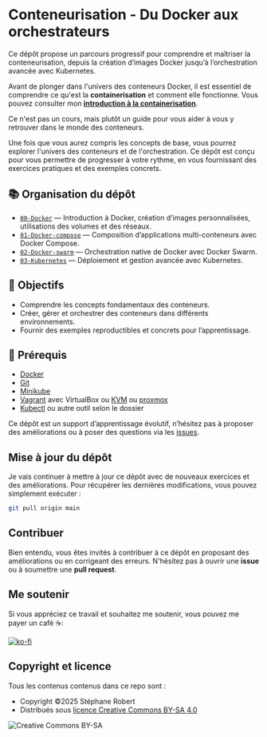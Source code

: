 # Conteneurisation - Du Docker aux orchestrateurs

Ce dépôt propose un parcours progressif pour comprendre et maîtriser la
conteneurisation, depuis la création d’images Docker jusqu’à l’orchestration
avancée avec Kubernetes.

Avant de plonger dans l'univers des conteneurs Docker, il est essentiel de
comprendre ce qu'est la **containerisation** et comment elle fonctionne. Vous
pouvez consulter mon [**introduction à la
containerisation**](https://blog.stephane-robert.info/docs/conteneurs/).

Ce n'est pas un cours, mais plutôt un guide pour vous aider à vous y retrouver
dans le monde des conteneurs.

Une fois que vous aurez compris les concepts de base, vous pourrez explorer
l'univers des conteneurs et de l'orchestration. Ce dépôt est conçu pour vous
permettre de progresser à votre rythme, en vous fournissant des exercices
pratiques et des exemples concrets.

## 📚 Organisation du dépôt

- [`00-Docker`](./00-Docker-images) — Introduction à Docker, création
  d’images personnalisées, utilisations des volumes et des réseaux.
- [`01-Docker-compose`](./01-Docker-compose) — Composition d’applications
  multi-conteneurs avec Docker Compose.
- [`02-Docker-swarm`](./02-Docker-swarm) — Orchestration native de Docker avec
  Docker Swarm.
- [`03-Kubernetes`](./03-Kubernetes) — Déploiement et gestion avancée avec
  Kubernetes.

## 🎯 Objectifs

- Comprendre les concepts fondamentaux des conteneurs.
- Créer, gérer et orchestrer des conteneurs dans différents environnements.
- Fournir des exemples reproductibles et concrets pour l’apprentissage.

## 🔧 Prérequis

- [Docker](https://blog.stephane-robert.info/docs/conteneurs/moteurs-conteneurs/docker/)
- [Git](https://blog.stephane-robert.info/docs/developper/version/git/introduction/)
- [Minikube](https://blog.stephane-robert.info/docs/conteneurs/orchestrateurs/minikube/)
- [Vagrant](https://blog.stephane-robert.info/docs/infra-as-code/provisionnement/vagrant/introduction/)
  avec VirtualBox ou
  [KVM](https://blog.stephane-robert.info/docs/virtualiser/type1/kvm/) ou
  [proxmox](https://blog.stephane-robert.info/docs/virtualiser/type1/kvm/)
- [Kubectl](https://blog.stephane-robert.info/docs/conteneurs/orchestrateurs/outils/kubectl/)
  ou autre outil selon le dossier

Ce dépôt est un support d’apprentissage évolutif, n’hésitez pas à proposer des
améliorations ou à poser des questions via les
[issues](https://github.com/stephrobert/kubernetes-training/issues).

## Mise à jour du dépôt

Je vais continuer à mettre à jour ce dépôt avec de nouveaux exercices et des
améliorations. Pour récupérer les dernières modifications, vous pouvez
simplement exécuter :

```bash
git pull origin main
```

## Contribuer

Bien entendu, vous êtes invités à contribuer à ce dépôt en proposant des
améliorations ou en corrigeant des erreurs. N'hésitez pas à ouvrir une **issue**
ou à soumettre une **pull request**.

## Me soutenir

Si vous appréciez ce travail et souhaitez me soutenir, vous pouvez me payer un
café ☕️:

[![ko-fi](https://www.ko-fi.com/img/githubbutton_sm.svg)](https://ko-fi.com/stephanerobert89902)

## Copyright et licence

Tous les contenus contenus dans ce repo sont :

- Copyright ©2025 Stéphane Robert
- Distribués sous [licence Creative Commons BY-SA 4.0](https://creativecommons.org/licenses/by-sa/4.0/)

![Creative Commons BY-SA](https://mirrors.creativecommons.org/presskit/buttons/88x31/png/by-sa.png)

